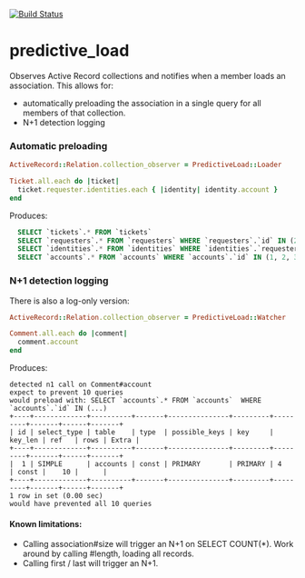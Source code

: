 [![Build Status](https://travis-ci.org/eac/predictive_load.png)](https://travis-ci.org/eac/predictive_load)

predictive_load
===============

Observes Active Record collections and notifies when a member loads an association. This allows for:
* automatically preloading the association in a single query for all members of that collection.
* N+1 detection logging 



### Automatic preloading


```ruby
ActiveRecord::Relation.collection_observer = PredictiveLoad::Loader

Ticket.all.each do |ticket| 
  ticket.requester.identities.each { |identity| identity.account }
end
```

Produces:
```sql
  SELECT `tickets`.* FROM `tickets`
  SELECT `requesters`.* FROM `requesters` WHERE `requesters`.`id` IN (2, 7, 12, 32, 37)
  SELECT `identities`.* FROM `identities` WHERE `identities`.`requester_id` IN (2, 7, 12, 32, 37)
  SELECT `accounts`.* FROM `accounts` WHERE `accounts`.`id` IN (1, 2, 3)
```

### N+1 detection logging

There is also a log-only version:
```ruby
ActiveRecord::Relation.collection_observer = PredictiveLoad::Watcher

Comment.all.each do |comment|
  comment.account
end

```

Produces:

```
detected n1 call on Comment#account
expect to prevent 10 queries
would preload with: SELECT `accounts`.* FROM `accounts`  WHERE `accounts`.`id` IN (...)
+----+-------------+----------+-------+---------------+---------+---------+-------+------+-------+
| id | select_type | table    | type  | possible_keys | key     | key_len | ref   | rows | Extra |
+----+-------------+----------+-------+---------------+---------+---------+-------+------+-------+
|  1 | SIMPLE      | accounts | const | PRIMARY       | PRIMARY | 4       | const |    10 |      |
+----+-------------+----------+-------+---------------+---------+---------+-------+------+-------+
1 row in set (0.00 sec)
would have prevented all 10 queries

```

#### Known limitations:

* Calling association#size will trigger an N+1 on SELECT COUNT(*). Work around by calling #length, loading all records.
* Calling first / last will trigger an N+1.
